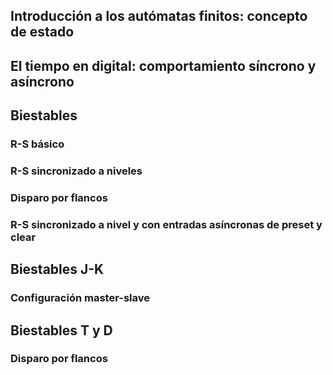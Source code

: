 ## Introducción a los autómatas finitos: concepto de estado
## El tiempo en digital: comportamiento síncrono y asíncrono
## Biestables
### R-S básico
### R-S sincronizado a niveles
### Disparo por flancos
### R-S sincronizado a nivel y con entradas asíncronas de preset y clear
## Biestables J-K
### Configuración master-slave
## Biestables T y D
### Disparo por flancos
